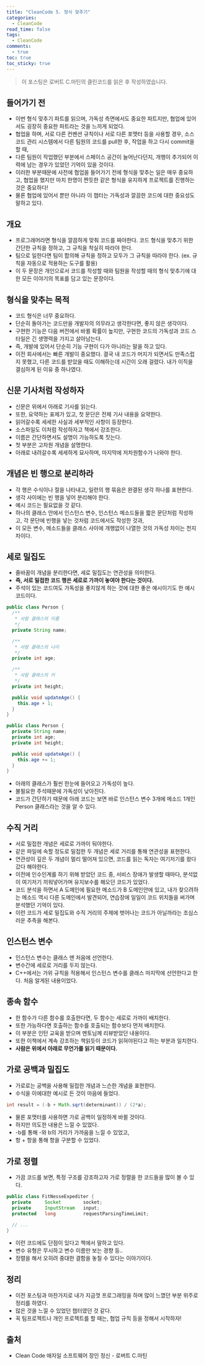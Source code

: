 ```yaml
---
title: "CleanCode 5. 형식 맞추기"
categories:
  - CleanCode
read_time: false
tags:
  - CleanCode
comments:
  - true
toc: true
toc_sticky: true
---
```

> 이 포스팅은 로버트 C.마틴의 클린코드를 읽은 후 작성하였습니다.

## 들어가기 전
* 이번 형식 맞추기 파트를 읽으며, 가독성 측면에서도 중요한 파트지만, 협업에 있어서도 굉장히 중요한 파트라는 것을 느끼게 되었다.
* 협업을 하며, 서로 다른 컨벤션 규칙이나 서로 다른 포맷터 등을 사용할 경우, 소스코드 관리 시스템에서 다른 팀원의 코드를 pull한 후, 작업을 하고 다시 commit을 할 때,
* 다른 팀원이 작업했던 부분에서 스페이스 공간이 늘어난다던지, 개행이 추가되어 이력에 남는 경우가 있었던 기억이 있을 것이다.
* 이러한 부분때문에 사전에 협업을 들어가기 전에 형식을 맞추는 일은 매우 중요하고, 협업을 했지만 마치 한명이 짠듯한 같은 형식을 유지하게 프로젝트를 진행하는 것은 중요하다!
* 물론 협업에 있어서 뿐만 아니라 이 챕터는 가독성과 깔끔한 코드에 대한 중요성도 말하고 있다.

## 개요
* 프로그래머라면 형식을 깔끔하게 맞춰 코드를 짜야한다. 코드 형식을 맞추기 위한 간단한 규칙을 정하고, 그 규칙을 착실히 따라야 한다.
* 팀으로 일한다면 팀이 합의해 규칙을 정하고 모두가 그 규칙을 따라야 한다. (ex. 규칙을 자동으로 적용하는 도구를 활용)
* 이 두 문장은 개인으로서 코드를 작성할 때와 팀원을 작성할 때의 형식 맞추기에 대한 모든 이야기의 목표를 담고 있는 문장이다.

## 형식을 맞추는 목적
* 코드 형식은 너무 중요하다.
* 단순히 돌아가는 코드만을 개발자의 의무라고 생각한다면, 좋지 않은 생각이다.
* 구현한 기능은 다음 버전에서 바뀔 확률이 높지만, 구현한 코드의 가독성과 코드 스타일은 긴 생명력을 가지고 살아남는다.
* 즉, 개발에 있어서 단순히 기능 구현이 다가 아니라는 말을 하고 있다.
* 이전 회사에서는 빠른 개발이 중요했다. 결국 내 코드가 머지가 되면서도 만족스럽지 못했고, 다른 코드를 받았을 때도 이해하는데 시간이 오래 걸렸다. 내가 이직을 결심하게 된 이유 중 하나였다.

## 신문 기사처럼 작성하자
* 신문은 위에서 아래로 기사를 읽는다.
* 또한, 요약하는 표제가 있고, 첫 문단은 전체 기사 내용을 요약한다.
* 읽어갈수록 세세한 사실과 세부적인 사항이 등장한다.
* 소스파일도 이처럼 작성하자고 책에서 강조한다.
* 이름은 간단하면서도 설명이 가능하도록 짓는다.
* 첫 부분은 고차원 개념을 설명한다.
* 아래로 내려갈수록 세세하게 묘사하며, 마지막에 저차원함수가 나와야 한다.

## 개념은 빈 행으로 분리하라
* 각 행은 수식이나 절을 나타내고, 일련의 행 묶음은 완결된 생각 하나를 표현한다.
* 생각 사이에는 빈 행을 넣어 분리해야 한다.
* 예시 코드는 필요없을 것 같다.
* 하나의 클래스 안에서 인스턴스 변수, 인스턴스 메소드들을 짧은 문단처럼 작성하고, 각 문단에 빈행을 넣는 것처럼 코드에서도 작성한 것과,
* 이 모든 변수, 메소드들을 클래스 사이에 개행없이 나열한 것의 가독성 차이는 천지차이다.

## 세로 밀집도
* 줄바꿈이 개념을 분리한다면, 세로 밀집도는 연관성을 의미한다.
* __즉, 서로 밀접한 코드 행은 세로로 가까이 놓여야 한다는 것이다.__
* 주석이 있는 코드여도 가독성을 좋지않게 하는 것에 대한 좋은 예시이기도 한 예시 코드이다.

```java
public class Person {
  /**
   * 사람 클래스의 이름
   */
  private String name;

  /**
   * 사람 클래스의 나이
   */
  private int age;

  /**
   * 사람 클래스의 키
   */
  private int height;

  public void updateAge() {
    this.age + 1;
  }
}
```

```java
public class Person {
  private String name;
  private int age;
  private int height;

  public void updateAge() {
    this.age += 1;
  }
}
```

* 아래의 클래스가 훨씬 한눈에 들어오고 가독성이 높다.
* 불필요한 주석때문에 가독성이 낮아진다.
* 코드가 간단하기 때문에 아래 코드는 보면 바로 인스턴스 변수 3개에 메소드 1개인 Person 클래스라는 것을 알 수 있다.

## 수직 거리
* 서로 밀접한 개념은 세로로 가까이 둬야한다.
* 같은 파일에 속할 정도로 밀접한 두 개념은 세로 거리를 통해 연관성을 표현한다.
* 연관성이 깊은 두 개념이 멀리 떨어져 있으면, 코드를 읽는 독자는 여기저기를 왔다갔다 해야한다.
* 이전에 인수인계를 하기 위해 받았던 코드 중, 서비스 장애가 발생할 때마다, 분석없이 여기저기 끼워넣어가며 유지보수를 해오던 코드가 있었다.
* 코드 분석을 하면서 A 도메인에 필요한 메소드가 B 도메인안에 있고, 내가 찾으려하는 메소드 역시 다른 도메인에서 발견되어, 연습장에 일일이 코드 위치들을 써가며 분석했던 기억이 있다.
* 이런 코드가 세로 밀집도와 수직 거리의 주제에 벗어나는 코드가 아닐까라는 조심스러운 추측을 해본다.

## 인스턴스 변수
* 인스턴스 변수는 클래스 맨 처음에 선언한다.
* 변수간에 세로로 거리를 두지 않는다.
* C++에서는 가위 규칙을 적용해서 인스턴스 변수를 클래스 마지막에 선언한다고 한다. 처음 알게된 내용이었다.

## 종속 함수
* 한 함수가 다른 함수를 호출한다면, 두 함수는 세로로 가까이 배치한다.
* 또한 가능하다면 호출하는 함수를 호출되는 함수보다 먼저 배치한다.
* 이 부분은 인턴 교육을 받으며 멘토님께 리뷰받았던 내용이다.
* 또한 이책에서 계속 강조하는 책읽듯이 코드가 읽혀야된다고 하는 부분과 일치한다.
* __사람은 위에서 아래로 무언가를 읽기 때문이다.__

## 가로 공백과 밀집도
* 가로로는 공백을 사용해 밀접한 개념과 느슨한 개념을 표현한다.
* 수식을 이에대한 예시로 든 것이 마음에 들었다.

```java
int result = (-b + Math.sqrt(determinant)) / (2*a);
```

* 물론 포맷터를 사용하면 가로 공백이 일정하게 바뀔 것이다.
* 하지만 의도한 내용은 느낄 수 있었다.
* -b를 통해 -와 b의 거리가 가까움을 느낄 수 있었고,
* 항 + 항을 통해 항을 구분할 수 있었다.

## 가로 정렬
* 가끔 코드를 보면, 특정 구조를 강조하고자 가로 정렬을 한 코드들을 많이 볼 수 있다.

```java
public class FitNesseExpediter {
  private     Socket        socket;
  private     InputStream   input;
  protected   long          requestParsingTimeLimit;

  // ...
}
```

* 이런 코드에도 단점이 있다고 책에서 말하고 있다.
* 변수 유형은 무시하고 변수 이름만 보는 경향 등..
* 정렬을 해서 오히려 중대한 결함을 놓칠 수 있다는 이야기이다.

## 정리
* 이전 포스팅과 마찬가지로 내가 지금껏 프로그래밍을 하며 많이 느꼈던 부분 위주로 정리를 하였다.
* 많은 것을 느낄 수 있었던 챕터였던 것 같다.
* 꼭 팀프로젝트나 개인 프로젝트를 할 때는, 협업 규칙 등을 정해서 시작하자!

## 출처
* Clean Code 애자일 소프트웨어 장인 정신 - 로버트 C.마틴